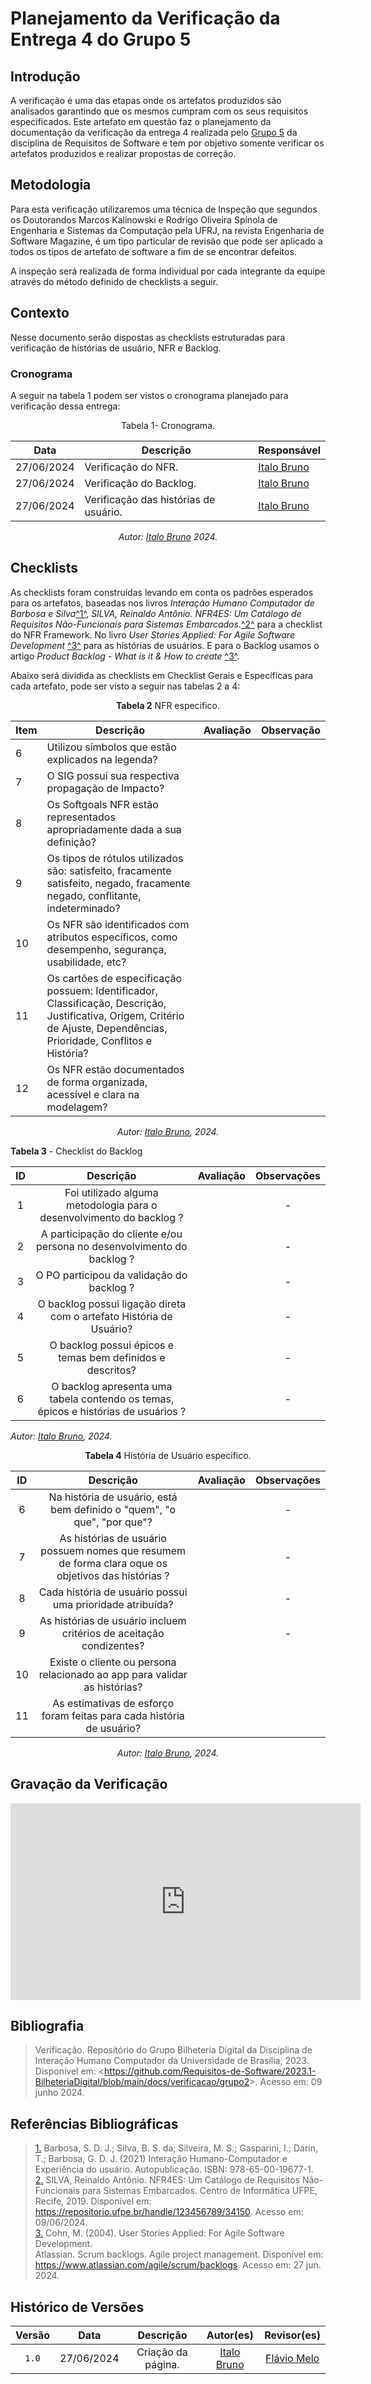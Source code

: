 # Planejamento da Verificação da Entrega 4 do Grupo 5

## Introdução 

A verificação é uma das etapas onde os artefatos produzidos são analisados garantindo que os mesmos cumpram com os seus requisitos especificados. Este artefato em questão faz o planejamento da  documentação da verificação da entrega 4 realizada pelo [Grupo 5](https://requisitos-de-software.github.io/2024.1-Sinesp_Cidadao/) da disciplina de Requisitos de Software e tem por objetivo somente verificar os artefatos produzidos e realizar propostas de correção.


## Metodologia

Para esta verificação utilizaremos uma técnica de Inspeção que segundos os Doutorandos Marcos Kalinowski e Rodrigo Oliveira Spínola de Engenharia e Sistemas da Computação pela UFRJ, na revista Engenharia de Software Magazine, é um tipo particular de revisão que pode ser aplicado a todos os tipos de artefato de software  a fim de se encontrar defeitos.

A inspeção será realizada de forma individual por cada integrante da equipe através do método definido de checklists a seguir.

## Contexto

Nesse documento serão dispostas as checklists estruturadas para verificação de histórias de usuário, NFR e Backlog.

### Cronograma

A seguir na tabela 1 podem ser vistos o cronograma planejado para verificação dessa entrega:

<center>

Tabela 1- Cronograma.

| Data       | Descrição                                  | Responsável                                      |
| ---------- | ------------------------------------------ | ------------------------------------------------ |
| 27/06/2024 | Verificação do NFR.                        | [Italo Bruno](https://github.com/Italobrunom)  |
| 27/06/2024 | Verificação do Backlog.                    | [Italo Bruno](https://github.com/Italobrunom)  |
| 27/06/2024 | Verificação das histórias de usuário.      | [Italo Bruno](https://github.com/Italobrunom)  |

_Autor: [Italo Bruno](https://github.com/Italobrunom) 2024._

</center>

## Checklists

As checklists foram construídas levando em conta os padrões esperados para os artefatos, baseadas nos livros _Interação Humano Computador de Barbosa e Silva_<a id="FTF1" href="#FTF1Ref">^1^</a>, _SILVA, Reinaldo Antônio. NFR4ES: Um Catálogo de Requisitos Não-Funcionais para Sistemas Embarcados._<a id="FTF2" href="#FTF2Ref">^2^</a> para a checklist do NFR Framework. No livro _User Stories Applied: For Agile Software Development_ <a id="USER1" href="#USERref">^3^</a> para as histórias de usuários. E para o Backlog usamos o artigo _Product Backlog - What is it & How to create_ <a id="BACK1" href="#BACKref">^3^</a>.

Abaixo será dividida as checklists em Checklist Gerais e Específicas para cada artefato, pode ser visto a seguir nas tabelas 2 a 4:


<font><p style="text-align: center">**Tabela 2**  NFR especifico.</p></font>

<center>

| Item   | Descrição     | Avaliação | Observação |
| ----- | --------- | ---------  | ---------- |
| 6 |Utilizou símbolos que estão explicados  na legenda?|||
| 7 |O SIG possui sua respectiva propagação de Impacto?|||
| 8 |Os Softgoals NFR estão representados apropriadamente dada a sua definição?|||
| 9 |Os tipos de rótulos utilizados são: satisfeito, fracamente satisfeito, negado, fracamente negado, conflitante, indeterminado?||            |
| 10 |Os NFR são identificados com atributos específicos, como desempenho, segurança, usabilidade, etc?|||
| 11 |Os cartões de especificação possuem: Identificador, Classificação, Descrição, Justificativa, Origem, Critério de Ajuste, Dependências, Prioridade, Conflitos e História?|||
| 12 |Os NFR estão documentados de forma organizada, acessível e clara na modelagem?|||

_Autor: [Italo Bruno](https://github.com/Italobrunom), 2024._

</center>

**Tabela 3** - Checklist do Backlog

| ID  |   Descrição       | Avaliação |Observações |
| :-: | :---------: | :--: | :---:|
|  1  |Foi utilizado alguma metodologia para o desenvolvimento do backlog ?|        | - |
|  2  |A participação do cliente e/ou persona no desenvolvimento do backlog ?|        | - |
|  3  |O PO participou da validação do backlog ?|        | - |
|  4  |O backlog possui ligação direta com o artefato História de Usuário?       |        | - |
|  5  |O backlog possui épicos e temas bem definidos e descritos?|        | - |
|  6  |O backlog apresenta uma tabela contendo os temas, épicos e histórias de usuários ?     |        | - |

_Autor: [Italo Bruno](https://github.com/Italobrunom), 2024._


<font><p style="text-align: center">**Tabela 4**  História de Usuário especifico.</p></font>

<center>

| ID  | Descrição  | Avaliação  | Observações |
| :-: | :--------------: | :--------: | :---------: | 
|  6  | Na história de usuário, está bem definido o "quem", "o que", "por que"? |         |      -      |
|  7  | As histórias de usuário possuem nomes que resumem de forma clara oque os objetivos das histórias ? |  | - |
|  8  | Cada história de usuário possui uma prioridade atribuída? | |      -      |
|  9  | As histórias de usuário incluem critérios de aceitação condizentes?    |         |      -      |
| 10 | Existe o cliente ou persona relacionado ao app para validar as histórias?	 |  | |
| 11 | As estimativas de esforço foram feitas para cada história de usuário? |  | |

_Autor: [Italo Bruno](https://github.com/Italobrunom), 2024._

</center>

## Gravação da Verificação 

<center>

<iframe width="560" height="315" src="https://www.youtube.com/embed/Md82rCFhoHg?si=tg_hdF9say7uVVN9" title="YouTube video player" frameborder="0" allow="accelerometer; autoplay; clipboard-write; encrypted-media; gyroscope; picture-in-picture; web-share" referrerpolicy="strict-origin-when-cross-origin" allowfullscreen></iframe>

</center>

## Bibliografia

> Verificação. Repositório do Grupo Bilheteria Digital da Disciplina de Interação Humano Computador da Universidade de Brasília, 2023. Disponível em: <<https://github.com/Requisitos-de-Software/2023.1-BilheteriaDigital/blob/main/docs/verificacao/grupo2>>. Acesso em: 09 junho 2024.

## Referências Bibliográficas 

> <a id="FTF1Ref" href="#FTF1">1.</a>  Barbosa, S. D. J.; Silva, B. S. da; Silveira, M. S.; Gasparini, I.; Darin, T.; Barbosa, G. D. J. (2021)
Interação Humano-Computador e Experiência do usuário. Autopublicação. ISBN: 978-65-00-19677-1.</br>
> <a id="FTF2Ref" href="#FTF2">2.</a> SILVA, Reinaldo Antônio. NFR4ES: Um Catálogo de Requisitos Não-Funcionais para Sistemas Embarcados. Centro de Informática UFPE, Recife, 2019. Disponível em: https://repositorio.ufpe.br/handle/123456789/34150. Acesso em: 09/06/2024.</br>
> <a id="USERref" href="#USER1">3.</a> Cohn, M. (2004). User Stories Applied: For Agile Software Development.</br> 
> <a id="BACKref" href="#BACK1"> </a> Atlassian. Scrum backlogs. Agile project management. Disponível em: https://www.atlassian.com/agile/scrum/backlogs. Acesso em: 27 jun. 2024.


## Histórico de Versões

| Versão | Data | Descrição | Autor(es) | Revisor(es) |
| :----: | :--: | :-------: | :-------: | :---------: |
| `1.0`  | 27/06/2024 | Criação da página. | [Italo Bruno](https://github.com/Italobrunom) | [Flávio Melo](https://github.com/flavioovatsug) |

